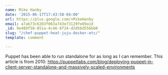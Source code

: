 ```yaml
---
name: Mike Hanby
date: '2015-06-17T17:43:58-04:00'
url: https://plus.google.com/+MikeHanby
email: a7ab73c6203f063a743e73129fe89a1d
_id: 9e489f58-851a-4c46-8f24-d2d56d556bb0
slug: "/chef-puppet-heat-juju-docker-etc/"
template: comment

---
```


Puppet has been able to run standalone for as long as I can remember. This article is from 2010: https://puppetlabs.com/blog/deploying-puppet-in-client-server-standalone-and-massively-scaled-environments
